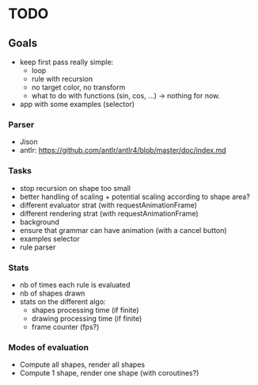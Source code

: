 # TODO

## Goals
- keep first pass really simple:
    - loop
    - rule with recursion
    - no target color, no transform
    - what to do with functions (sin, cos, ...) -> nothing for now.
- app with some examples (selector)

### Parser
- Jison
- antlr: https://github.com/antlr/antlr4/blob/master/doc/index.md

### Tasks
- stop recursion on shape too small
- better handling of scaling + potential scaling according to shape area?
- different evaluator strat (with requestAnimationFrame)
- different rendering strat (with requestAnimationFrame)
- background
- ensure that grammar can have animation (with a cancel button)
- examples selector
- rule parser

### Stats
- nb of times each rule is evaluated
- nb of shapes drawn
- stats on the different algo:
    - shapes processing time (if finite)
    - drawing processing time (if finite)
    - frame counter (fps?)

### Modes of evaluation
- Compute all shapes, render all shapes
- Compute 1 shape, render one shape (with coroutines?)